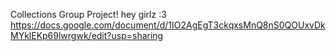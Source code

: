 Collections Group Project!
hey girlz :3
https://docs.google.com/document/d/1IO2AgEgT3ckqxsMnQ8nS0QOUxvDkMYklEKp69lwrgwk/edit?usp=sharing
